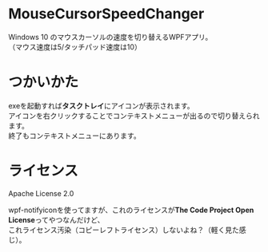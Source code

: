 # MouseCursorSpeedChanger
Windows 10 のマウスカーソルの速度を切り替えるWPFアプリ。  
（マウス速度は5/タッチパッド速度は10）

# つかいかた
exeを起動すれば**タスクトレイ**にアイコンが表示されます。  
アイコンを右クリックすることでコンテキストメニューが出るので切り替えられます。  
終了もコンテキストメニューにあります。

# ライセンス
Apache License 2.0

wpf-notifyiconを使ってますが、これのライセンスが**The Code Project Open License**ってやつなんだけど、  
これライセンス汚染（コピーレフトライセンス）しないよね？（軽く見た感じ）。
